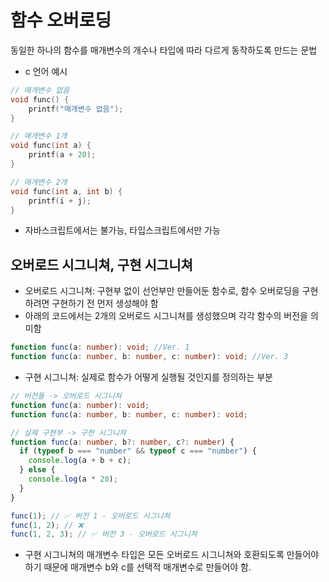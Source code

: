 # 함수 오버로딩

동일한 하나의 함수를 매개변수의 개수나 타입에 따라 다르게 동작하도록 만드는 문법

- c 언어 예시

```c
// 매개변수 없음
void func() {
    printf("매개변수 없음");
}

// 매개변수 1개
void func(int a) {
    printf(a + 20);
}

// 매개변수 2개
void func(int a, int b) {
    printf(i + j);
}
```

- 자바스크립트에서는 불가능, 타입스크립트에서만 가능

## 오버로드 시그니쳐, 구현 시그니쳐

- 오버로드 시그니쳐: 구현부 없이 선언부만 만들어둔 함수로, 함수 오버로딩을 구현하려면 구현하기 전 먼저 생성해야 함
- 아래의 코드에서는 2개의 오버로드 시그니쳐를 생성했으며 각각 함수의 버전을 의미함

```ts
function func(a: number): void; //Ver. 1
function func(a: number, b: number, c: number): void; //Ver. 3
```

- 구현 시그니쳐: 실제로 함수가 어떻게 실행될 것인지를 정의하는 부분

```ts
// 버전들 -> 오버로드 시그니쳐
function func(a: number): void;
function func(a: number, b: number, c: number): void;

// 실제 구현부 -> 구현 시그니쳐
function func(a: number, b?: number, c?: number) {
  if (typeof b === "number" && typeof c === "number") {
    console.log(a + b + c);
  } else {
    console.log(a * 20);
  }
}

func(1); // ✅ 버전 1 - 오버로드 시그니쳐
func(1, 2); // ❌
func(1, 2, 3); // ✅ 버전 3 - 오버로드 시그니쳐
```

- 구현 시그니쳐의 매개변수 타입은 모든 오버로드 시그니쳐와 호환되도록 만들어야 하기 때문에 매개변수 b와 c를 선택적 매개변수로 만들어야 함.
